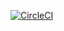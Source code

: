 [![CircleCI](https://circleci.com/gh/An-sid/Java_PostmanEcho/tree/master.svg?style=svg)](https://circleci.com/gh/An-sid/Java_PostmanEcho/tree/master)

